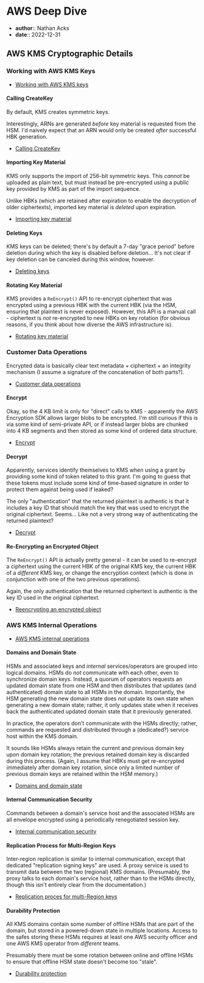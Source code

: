 # AWS Deep Dive

* **author**:: Nathan Acks
* **date**:: 2022-12-31

## AWS KMS Cryptographic Details

### Working with AWS KMS Keys

* [Working with AWS KMS keys](https://docs.aws.amazon.com/kms/latest/cryptographic-details/kms-keys.html)

#### Calling CreateKey

By default, KMS creates symmetric keys.

Interestingly, ARNs are generated *before* key material is requested from the HSM. I'd naively expect that an ARN would only be created *after* successful HBK generation.

* [Calling CreateKey](https://docs.aws.amazon.com/kms/latest/cryptographic-details/create-key.html)

#### Importing Key Material

KMS only supports the import of 256-bit symmetric keys. This *cannot* be uploaded as plain text, but must instead be pre-encrypted using a public key provided by KMS as part of the import sequence.

Unlike HBKs (which are retained after expiration to enable the decryption of older ciphertexts), imported key material is *deleted* upon expiration.

* [Importing key material](https://docs.aws.amazon.com/kms/latest/cryptographic-details/importing-key-material.html)

#### Deleting Keys

KMS keys can be deleted; there's by default a 7-day "grace period" before deletion during which the key is disabled before deletion… It's not clear if key deletion can be canceled during this window, however.

* [Deleting keys](https://docs.aws.amazon.com/kms/latest/cryptographic-details/key-deletion.html)

#### Rotating Key Material

KMS provides a `ReEncrypt()` API to re-encrypt ciphertext that was encrypted using a previous HBK with the current HBK (via the HSM, ensuring that plaintext is never exposed). However, this API is a manual call - ciphertext is *not* re-encrypted to new HBKs on key rotation (for obvious reasons, if you think about how diverse the AWS infrastructure is).

* [Rotating key material](https://docs.aws.amazon.com/kms/latest/cryptographic-details/rotate-customer-master-key.html)

### Customer Data Operations

Encrypted data is basically clear text metadata + ciphertext + an integrity mechanism (I assume a signature of the concatenation of both parts?).

* [Customer data operations](https://docs.aws.amazon.com/kms/latest/cryptographic-details/customer-data-operations.html)

#### Encrypt

Okay, so the 4 KB limit is only for "direct" calls to KMS - apparently the AWS Encryption SDK allows larger blobs to be encrypted. I'm still curious if this is via some kind of semi-private API, or if instead larger blobs are chunked into 4 KB segments and then stored as some kind of ordered data structure.

* [Encrypt](https://docs.aws.amazon.com/kms/latest/cryptographic-details/encrypt-operation.html)

#### Decrypt

Apparently, services identify themselves to KMS when using a grant by providing some kind of token related to this grant. I'm going to guess that these tokens must include some kind of time-based signature in order to protect them against being used if leaked?

The only "authentication" that the returned plaintext is authentic is that it includes a key ID that should match the key that was used to encrypt the original ciphertext. Seems… Like not a very strong way of authenticating the returned plaintext?

* [Decrypt](https://docs.aws.amazon.com/kms/latest/cryptographic-details/decrypt-operation.html)

#### Re-Encrypting an Encrypted Object

The `ReEncrypt()` API is actually pretty general - it can be used to re-encrypt a ciphertext using the current HBK of the original KMS key, the current HBK of a *different* KMS key, or change the encryption context (which is done in conjunction with one of the two previous operations).

Again, the only authentication that the returned ciphertext is authentic is the key ID used in the original ciphertext.

* [Reencrypting an encrypted object](https://docs.aws.amazon.com/kms/latest/cryptographic-details/reencrypting-an-encrypted-object.html)

### AWS KMS Internal Operations

* [AWS KMS internal operations](https://docs.aws.amazon.com/kms/latest/cryptographic-details/kms-internals.html)

#### Domains and Domain State

HSMs and associated keys and *internal* services/operators are grouped into logical domains. HSMs do *not* communicate with each other, even to synchronize domain keys. Instead, a quorum of operators requests an updated domain state from one HSM and then distributes that updates (and authenticated) domain state to all HSMs in the domain. Importantly, the HSM generating the new domain state does *not* update its own state when generating a new domain state; rather, it only updates state when it receives back the authenticated updated domain state that it previously generated.

In practice, the operators don't communicate with the HSMs directly; rather, commands are requested and distributed through a (dedicated?) service host within the KMS domain.

It sounds like HSMs always retain the current and previous domain key upon domain key rotation; the previous retained domain key is discarded during this process. (Again, I assume that HBKs must get re-encrypted immediately after domain key rotation, since only a limited number of previous domain keys are retained within the HSM memory.)

* [Domains and domain state](https://docs.aws.amazon.com/kms/latest/cryptographic-details/domains-and-domain-state.html)

#### Internal Communication Security

Commands between a domain's service host and the associated HSMs are all envelope encrypted using a periodically renegotiated session key.

* [Internal communication security](https://docs.aws.amazon.com/kms/latest/cryptographic-details/internal-communication-security.html)

#### Replication Process for Multi-Region Keys

Inter-region replication is similar to internal communication, except that dedicated "replication signing keys" are used. A proxy service is used to transmit data between the two (regional) KMS domains. (Presumably, the proxy talks to each domain's service host, rather than to the HSMs directly, though this isn't entirely clear from the documentation.)

* [Replication proces for multi-Region keys](https://docs.aws.amazon.com/kms/latest/cryptographic-details/replicate-key-details.html)

#### Durability Protection

All KMS domains contain some number of offline HSMs that are part of the domain, but stored in a powered-down state in multiple locations. Access to the safes storing these HSMs requires at least one AWS security officer and one AWS KMS operator from *different* teams.

Presumably there must be some rotation between online and offline HSMs to ensure that offline HSM state doesn't become too "stale".

* [Durability protection](https://docs.aws.amazon.com/kms/latest/cryptographic-details/durability-protection.html)
